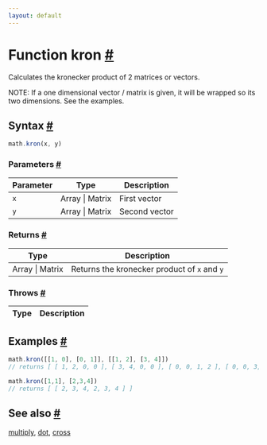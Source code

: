 ```yaml
---
layout: default
---
```


<!-- Note: This file is automatically generated from source code comments. Changes made in this file will be overridden. -->

<h1 id="function-kron">Function kron <a href="#function-kron" title="Permalink">#</a></h1>

Calculates the kronecker product of 2 matrices or vectors.

NOTE: If a one dimensional vector / matrix is given, it will be
wrapped so its two dimensions.
See the examples.


<h2 id="syntax">Syntax <a href="#syntax" title="Permalink">#</a></h2>

```js
math.kron(x, y)
```

<h3 id="parameters">Parameters <a href="#parameters" title="Permalink">#</a></h3>

Parameter | Type | Description
--------- | ---- | -----------
`x` | Array &#124; Matrix | First vector
`y` | Array &#124; Matrix | Second vector

<h3 id="returns">Returns <a href="#returns" title="Permalink">#</a></h3>

Type | Description
---- | -----------
Array &#124; Matrix | Returns the kronecker product of `x` and `y`


<h3 id="throws">Throws <a href="#throws" title="Permalink">#</a></h3>

Type | Description
---- | -----------


<h2 id="examples">Examples <a href="#examples" title="Permalink">#</a></h2>

```js
math.kron([[1, 0], [0, 1]], [[1, 2], [3, 4]])
// returns [ [ 1, 2, 0, 0 ], [ 3, 4, 0, 0 ], [ 0, 0, 1, 2 ], [ 0, 0, 3, 4 ] ]

math.kron([1,1], [2,3,4])
// returns [ [ 2, 3, 4, 2, 3, 4 ] ]
```


<h2 id="see-also">See also <a href="#see-also" title="Permalink">#</a></h2>

[multiply](multiply.html),
[dot](dot.html),
[cross](cross.html)
